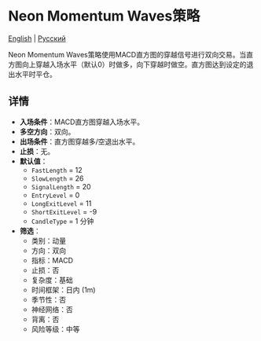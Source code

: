# Neon Momentum Waves策略
[English](README.md) | [Русский](README_ru.md)

Neon Momentum Waves策略使用MACD直方图的穿越信号进行双向交易。当直方图向上穿越入场水平（默认0）时做多，向下穿越时做空。直方图达到设定的退出水平时平仓。

## 详情

- **入场条件**：MACD直方图穿越入场水平。
- **多空方向**：双向。
- **出场条件**：直方图穿越多/空退出水平。
- **止损**：无。
- **默认值**：
  - `FastLength` = 12
  - `SlowLength` = 26
  - `SignalLength` = 20
  - `EntryLevel` = 0
  - `LongExitLevel` = 11
  - `ShortExitLevel` = -9
  - `CandleType` = 1 分钟
- **筛选**：
  - 类别：动量
  - 方向：双向
  - 指标：MACD
  - 止损：否
  - 复杂度：基础
  - 时间框架：日内 (1m)
  - 季节性：否
  - 神经网络：否
  - 背离：否
  - 风险等级：中等
